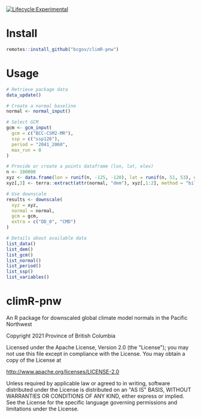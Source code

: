 <!-- badges: start -->
[![Lifecycle:Experimental](https://img.shields.io/badge/Lifecycle-Experimental-339999)](<Redirect-URL>)
<!-- badges: end -->

# Install

```r
remotes::install_github("bcgov/climR-pnw")
```

# Usage

```r
# Retrieve package data
data_update()

# Create a normal baseline
normal <- normal_input()

# Select GCM
gcm <- gcm_input(
  gcm = c("BCC-CSM2-MR"),
  ssp = c("ssp126"),
  period = "2041_2060",
  max_run = 0
)

# Provide or create a points dataframe (lon, lat, elev)
n <- 100000
xyz <- data.frame(lon = runif(n, -125, -120), lat = runif(n, 51, 53), elev = numeric(n))
xyz[,3] <- terra::extract(attr(normal, "dem"), xyz[,1:2], method = "bilinear")[,-1L]

# Use downscale
results <- downscale(
  xyz = xyz,
  normal = normal,
  gcm = gcm,
  extra = c("DD_0", "CMD")
)

# Details about available data
list_data()
list_dem()
list_gcm()
list_normal()
list_period()
list_ssp()
list_variables()

```

# climR-pnw
An R package for downscaled global climate model normals in the Pacific Northwest

Copyright 2021 Province of British Columbia

Licensed under the Apache License, Version 2.0 (the "License"); you may not use this file except in compliance with the License. You may obtain a copy of the License at

http://www.apache.org/licenses/LICENSE-2.0

Unless required by applicable law or agreed to in writing, software distributed under the License is distributed on an "AS IS" BASIS, WITHOUT WARRANTIES OR CONDITIONS OF ANY KIND, either express or implied. See the License for the specific language governing permissions and limitations under the License.
